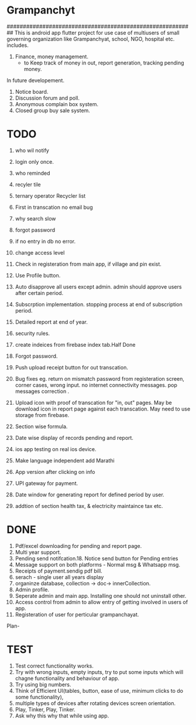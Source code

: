 # Grampanchyt
##########################################################
This is android app flutter project for use case of multiusers of small governing organization like Grampanchyat, school, NGO, hospital etc. includes.
1. Finance, money management.
     - to Keep track of money in out, report generation, tracking pending money.
 
 
In future developement.
1. Notice board.
2. Discussion forum and poll.
3. Anonymous complain box system.
4. Closed group buy sale system.




# TODO
					
1. who wil notify
2. login only once. 
3. who reminded
4. recyler tile
5. ternary operator Recycler list
6. First in transcation no email bug
7. why search slow
8. forgot password
9. if no entry in db no error.
10. change access level
11. Check in registeration from main app, if village and pin exist.
1. Use Profile button.
2. Auto disapprove all users except admin. admin should approve users after certain period.
3. Subscrption implementation. stopping process at end of subscription period.
4. Detailed report at end of year.
2. security rules.
3. create indeices from firebase index tab.Half Done
1. Forgot password.
3. Push upload receipt button for out transcation.
3. Bug fixes eg. return on mismatch password from registeration screen, corner cases, wrong input. no internet connectivity messages. pop messages correction .

5. Upload icon with proof of transcation for "in, out" pages. May be download icon in report page against each transcation. May need to use storage from firebase.
6. Section wise formula.
7. Date wise display of records pending and report.
8. ios app testing on real ios device.
9. Make language independent add Marathi
10. App version after clicking on info
14. UPI gateway for payment.
15. Date window for generating report for defined period by user.
17. addtion of section health tax, & electricity maintaince tax etc.



# DONE
1. Pdf/excel downloading for pending and report page.
4. Multi year support.
11. Pending send notifcation.18. Notice send button for Pending entries 
12. Message support on both platforms - Normal msg & Whatsapp msg.
13. Receipts of payment.sendig pdf bill.
16. serach - single user all years display
1. organinze database, collection -> doc-> innerCollection.
2. Admin profile.
2. Seperate admin and main app.  Installing one should not uninstall other. 
3. Access control from admin to allow entry of getting involved in users of app.
1. Registeration of user for perticular grampanchayat.

Plan-

# TEST
1. Test correct functionality works.
2. Try with wrong inputs, empty inputs, try to put some inputs which will chagne functionality and behaviour of app.
3. Try using big numbers.
4. Think of Efficient UI(tables, button, ease of use, minimum clicks to do some functionality), 
5. multiple types of devices after rotating devices screen orientation.
6. Play, Tinker, Play, Tinker.
7. Ask why this why that while using app.

















